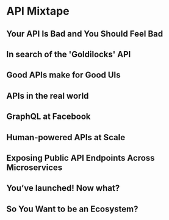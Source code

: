 # API Mixtape 

## Your API Is Bad and You Should Feel Bad

## In search of the 'Goldilocks' API

## Good APIs make for Good UIs

## APIs in the real world

## GraphQL at Facebook

## Human-powered APIs at Scale

## Exposing Public API Endpoints Across Microservices

## You’ve launched! Now what?

## So You Want to be an Ecosystem?